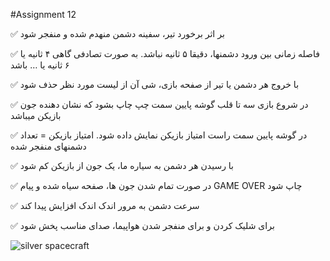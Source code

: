#Assignment 12

✅ بر اثر برخورد تیر، سفینه دشمن منهدم شده و منفجر شود 

✅ فاصله زمانی بین ورود دشمنها، دقیقا ۵ ثانیه نباشد. به صورت تصادفی گاهی ۴ ثانیه یا ۶ ثانیه یا … باشد

✅ با خروج هر دشمن یا تیر از صفحه بازی، شی آن از لیست مورد نظر حذف شود

✅ در شروع بازی سه تا قلب گوشه پایین سمت چپ چاپ بشود که نشان دهنده جون بازیکن میباشد

✅ در گوشه پایین سمت راست امتیاز بازیکن نمایش داده شود. امتیاز بازیکن = تعداد دشمنهای منفجر شده

✅ با رسیدن هر دشمن به سیاره ما، یک جون از بازیکن کم شود

✅ در صورت تمام شدن جون ها، صفحه سیاه شده و پیام GAME OVER چاپ شود

✅ سرعت دشمن به مرور اندک اندک افزایش پیدا کند

✅ برای شلیک کردن و برای منفجر شدن هواپیما، صدای مناسب پخش شود


![silver spacecraft](https://user-images.githubusercontent.com/76538787/151369823-af43b2f4-b0a8-4e77-b591-1ab791505d7a.png)

